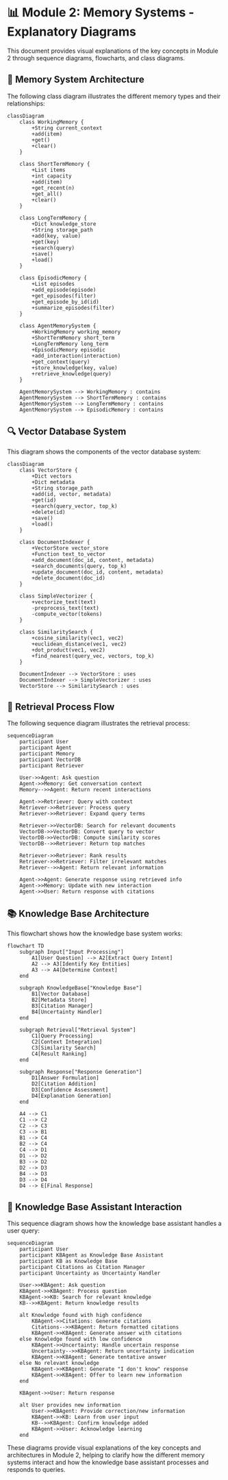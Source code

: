 # 📊 Module 2: Memory Systems - Explanatory Diagrams

This document provides visual explanations of the key concepts in Module 2 through sequence diagrams, flowcharts, and class diagrams.

## 🧠 Memory System Architecture

The following class diagram illustrates the different memory types and their relationships:

```mermaid
classDiagram
    class WorkingMemory {
        +String current_context
        +add(item)
        +get()
        +clear()
    }
    
    class ShortTermMemory {
        +List items
        +int capacity
        +add(item)
        +get_recent(n)
        +get_all()
        +clear()
    }
    
    class LongTermMemory {
        +Dict knowledge_store
        +String storage_path
        +add(key, value)
        +get(key)
        +search(query)
        +save()
        +load()
    }
    
    class EpisodicMemory {
        +List episodes
        +add_episode(episode)
        +get_episodes(filter)
        +get_episode_by_id(id)
        +summarize_episodes(filter)
    }
    
    class AgentMemorySystem {
        +WorkingMemory working_memory
        +ShortTermMemory short_term
        +LongTermMemory long_term
        +EpisodicMemory episodic
        +add_interaction(interaction)
        +get_context(query)
        +store_knowledge(key, value)
        +retrieve_knowledge(query)
    }
    
    AgentMemorySystem --> WorkingMemory : contains
    AgentMemorySystem --> ShortTermMemory : contains
    AgentMemorySystem --> LongTermMemory : contains
    AgentMemorySystem --> EpisodicMemory : contains
```

## 🔍 Vector Database System

This diagram shows the components of the vector database system:

```mermaid
classDiagram
    class VectorStore {
        +Dict vectors
        +Dict metadata
        +String storage_path
        +add(id, vector, metadata)
        +get(id)
        +search(query_vector, top_k)
        +delete(id)
        +save()
        +load()
    }
    
    class DocumentIndexer {
        +VectorStore vector_store
        +Function text_to_vector
        +add_document(doc_id, content, metadata)
        +search_documents(query, top_k)
        +update_document(doc_id, content, metadata)
        +delete_document(doc_id)
    }
    
    class SimpleVectorizer {
        +vectorize_text(text)
        -preprocess_text(text)
        -compute_vector(tokens)
    }
    
    class SimilaritySearch {
        +cosine_similarity(vec1, vec2)
        +euclidean_distance(vec1, vec2)
        +dot_product(vec1, vec2)
        +find_nearest(query_vec, vectors, top_k)
    }
    
    DocumentIndexer --> VectorStore : uses
    DocumentIndexer --> SimpleVectorizer : uses
    VectorStore --> SimilaritySearch : uses
```

## 🔄 Retrieval Process Flow

The following sequence diagram illustrates the retrieval process:

```mermaid
sequenceDiagram
    participant User
    participant Agent
    participant Memory
    participant VectorDB
    participant Retriever
    
    User->>Agent: Ask question
    Agent->>Memory: Get conversation context
    Memory-->>Agent: Return recent interactions
    
    Agent->>Retriever: Query with context
    Retriever->>Retriever: Process query
    Retriever->>Retriever: Expand query terms
    
    Retriever->>VectorDB: Search for relevant documents
    VectorDB->>VectorDB: Convert query to vector
    VectorDB->>VectorDB: Compute similarity scores
    VectorDB-->>Retriever: Return top matches
    
    Retriever->>Retriever: Rank results
    Retriever->>Retriever: Filter irrelevant matches
    Retriever-->>Agent: Return relevant information
    
    Agent->>Agent: Generate response using retrieved info
    Agent->>Memory: Update with new interaction
    Agent->>User: Return response with citations
```

## 📚 Knowledge Base Architecture

This flowchart shows how the knowledge base system works:

```mermaid
flowchart TD
    subgraph Input["Input Processing"]
        A1[User Question] --> A2[Extract Query Intent]
        A2 --> A3[Identify Key Entities]
        A3 --> A4[Determine Context]
    end
    
    subgraph KnowledgeBase["Knowledge Base"]
        B1[Vector Database]
        B2[Metadata Store]
        B3[Citation Manager]
        B4[Uncertainty Handler]
    end
    
    subgraph Retrieval["Retrieval System"]
        C1[Query Processing]
        C2[Context Integration]
        C3[Similarity Search]
        C4[Result Ranking]
    end
    
    subgraph Response["Response Generation"]
        D1[Answer Formulation]
        D2[Citation Addition]
        D3[Confidence Assessment]
        D4[Explanation Generation]
    end
    
    A4 --> C1
    C1 --> C2
    C2 --> C3
    C3 --> B1
    B1 --> C4
    B2 --> C4
    C4 --> D1
    D1 --> D2
    B3 --> D2
    D2 --> D3
    B4 --> D3
    D3 --> D4
    D4 --> E[Final Response]
```

## 🧠 Knowledge Base Assistant Interaction

This sequence diagram shows how the knowledge base assistant handles a user query:

```mermaid
sequenceDiagram
    participant User
    participant KBAgent as Knowledge Base Assistant
    participant KB as Knowledge Base
    participant Citations as Citation Manager
    participant Uncertainty as Uncertainty Handler
    
    User->>KBAgent: Ask question
    KBAgent->>KBAgent: Process question
    KBAgent->>KB: Search for relevant knowledge
    KB-->>KBAgent: Return knowledge results
    
    alt Knowledge found with high confidence
        KBAgent->>Citations: Generate citations
        Citations-->>KBAgent: Return formatted citations
        KBAgent->>KBAgent: Generate answer with citations
    else Knowledge found with low confidence
        KBAgent->>Uncertainty: Handle uncertain response
        Uncertainty-->>KBAgent: Return uncertainty indication
        KBAgent->>KBAgent: Generate tentative answer
    else No relevant knowledge
        KBAgent->>KBAgent: Generate "I don't know" response
        KBAgent->>KBAgent: Offer to learn new information
    end
    
    KBAgent->>User: Return response
    
    alt User provides new information
        User->>KBAgent: Provide correction/new information
        KBAgent->>KB: Learn from user input
        KB-->>KBAgent: Confirm knowledge added
        KBAgent->>User: Acknowledge learning
    end
```

These diagrams provide visual explanations of the key concepts and architectures in Module 2, helping to clarify how the different memory systems interact and how the knowledge base assistant processes and responds to queries.

